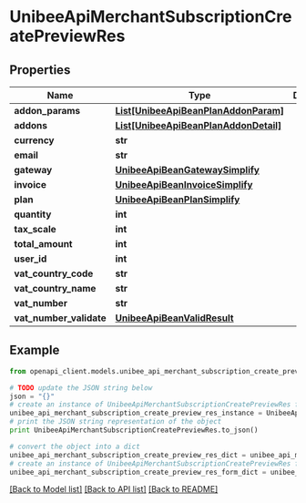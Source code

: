 # UnibeeApiMerchantSubscriptionCreatePreviewRes


## Properties

Name | Type | Description | Notes
------------ | ------------- | ------------- | -------------
**addon_params** | [**List[UnibeeApiBeanPlanAddonParam]**](UnibeeApiBeanPlanAddonParam.md) |  | [optional] 
**addons** | [**List[UnibeeApiBeanPlanAddonDetail]**](UnibeeApiBeanPlanAddonDetail.md) |  | [optional] 
**currency** | **str** |  | [optional] 
**email** | **str** |  | [optional] 
**gateway** | [**UnibeeApiBeanGatewaySimplify**](UnibeeApiBeanGatewaySimplify.md) |  | [optional] 
**invoice** | [**UnibeeApiBeanInvoiceSimplify**](UnibeeApiBeanInvoiceSimplify.md) |  | [optional] 
**plan** | [**UnibeeApiBeanPlanSimplify**](UnibeeApiBeanPlanSimplify.md) |  | [optional] 
**quantity** | **int** |  | [optional] 
**tax_scale** | **int** |  | [optional] 
**total_amount** | **int** |  | [optional] 
**user_id** | **int** |  | [optional] 
**vat_country_code** | **str** |  | [optional] 
**vat_country_name** | **str** |  | [optional] 
**vat_number** | **str** |  | [optional] 
**vat_number_validate** | [**UnibeeApiBeanValidResult**](UnibeeApiBeanValidResult.md) |  | [optional] 

## Example

```python
from openapi_client.models.unibee_api_merchant_subscription_create_preview_res import UnibeeApiMerchantSubscriptionCreatePreviewRes

# TODO update the JSON string below
json = "{}"
# create an instance of UnibeeApiMerchantSubscriptionCreatePreviewRes from a JSON string
unibee_api_merchant_subscription_create_preview_res_instance = UnibeeApiMerchantSubscriptionCreatePreviewRes.from_json(json)
# print the JSON string representation of the object
print UnibeeApiMerchantSubscriptionCreatePreviewRes.to_json()

# convert the object into a dict
unibee_api_merchant_subscription_create_preview_res_dict = unibee_api_merchant_subscription_create_preview_res_instance.to_dict()
# create an instance of UnibeeApiMerchantSubscriptionCreatePreviewRes from a dict
unibee_api_merchant_subscription_create_preview_res_form_dict = unibee_api_merchant_subscription_create_preview_res.from_dict(unibee_api_merchant_subscription_create_preview_res_dict)
```
[[Back to Model list]](../README.md#documentation-for-models) [[Back to API list]](../README.md#documentation-for-api-endpoints) [[Back to README]](../README.md)


